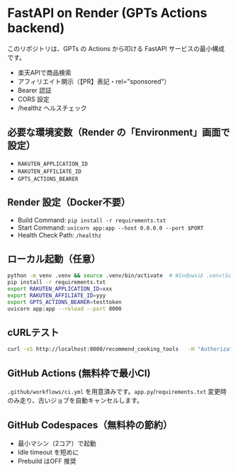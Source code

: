 # FastAPI on Render (GPTs Actions backend)

このリポジトリは、GPTs の Actions から叩ける FastAPI サービスの最小構成です。
- 楽天APIで商品検索
- アフィリエイト開示（【PR】表記・rel="sponsored"）
- Bearer 認証
- CORS 設定
- /healthz ヘルスチェック

## 必要な環境変数（Render の「Environment」画面で設定）
- `RAKUTEN_APPLICATION_ID`
- `RAKUTEN_AFFILIATE_ID`
- `GPTS_ACTIONS_BEARER`

## Render 設定（Docker不要）
- Build Command: `pip install -r requirements.txt`
- Start Command: `uvicorn app:app --host 0.0.0.0 --port $PORT`
- Health Check Path: `/healthz`

## ローカル起動（任意）
```bash
python -m venv .venv && source .venv/bin/activate  # Windowsは .venv\Scripts\activate
pip install -r requirements.txt
export RAKUTEN_APPLICATION_ID=xxx
export RAKUTEN_AFFILIATE_ID=yyy
export GPTS_ACTIONS_BEARER=testtoken
uvicorn app:app --reload --port 8000
```

## cURLテスト
```bash
curl -sS http://localhost:8000/recommend_cooking_tools   -H "Authorization: Bearer testtoken"   -H "Content-Type: application/json"   -d '{"recipe_text":"レンチンで簡単！鶏むね肉...","recipe_title":"レンチン蒸し料理"}' | jq .
```

## GitHub Actions (無料枠で最小CI)
`.github/workflows/ci.yml` を用意済みです。`app.py`/`requirements.txt` 変更時のみ走り、古いジョブを自動キャンセルします。

## GitHub Codespaces（無料枠の節約）
- 最小マシン（2コア）で起動
- Idle timeout を短めに
- Prebuild はOFF 推奨

